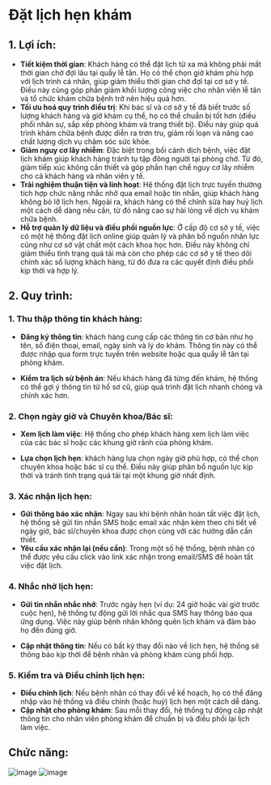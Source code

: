 # Đặt lịch hẹn khám
## 1. Lợi ích:
- **Tiết kiệm thời gian**: Khách hàng có thể đặt lịch từ xa mà không phải mất thời gian chờ đợi lâu tại quầy lễ tân. Họ có thể chọn giờ khám phù hợp với lịch trình cá nhân, giúp giảm thiểu thời gian chờ đợi tại cơ sở y tế. Điều này cũng góp phần giảm khối lượng công việc cho nhân viên lễ tân và tổ chức khám chữa bệnh trở nên hiệu quả hơn.
- **Tối ưu hoá quy trình điều trị**: Khi bác sĩ và cơ sở y tế đã biết trước số lượng khách hàng và giờ khám cụ thể, họ có thể chuẩn bị tốt hơn (điều phối nhân sự, sắp xếp phòng khám và trang thiết bị). Điều này giúp quá trình khám chữa bệnh được diễn ra trơn tru, giảm rối loạn và nâng cao chất lượng dịch vụ chăm sóc sức khỏe.
- **Giảm nguy cơ lây nhiễm**: Đặc biệt trong bối cảnh dịch bệnh, việc đặt lịch khám giúp khách hàng tránh tụ tập đông người tại phòng chờ. Từ đó, giảm tiếp xúc không cần thiết và góp phần hạn chế nguy cơ lây nhiễm cho cả khách hàng và nhân viên y tế.
- **Trải nghiệm thuận tiện và linh hoạt**: Hệ thống đặt lịch trực tuyến thường tích hợp chức năng nhắc nhở qua email hoặc tin nhắn, giúp khách hàng không bỏ lỡ lịch hẹn. Ngoài ra, khách hàng có thể chỉnh sửa hay huỷ lịch một cách dễ dàng nếu cần, từ đó nâng cao sự hài lòng về dịch vụ khám chữa bệnh.
- **Hỗ trợ quản lý dữ liệu và điều phối nguồn lực**: Ở cấp độ cơ sở y tế, việc có một hệ thống đặt lịch online giúp quản lý và phân bổ nguồn nhân lực cũng như cơ sở vật chất một cách khoa học hơn. Điều này không chỉ giảm thiểu tình trạng quá tải mà còn cho phép các cơ sở y tế theo dõi chính xác số lượng khách hàng, từ đó đưa ra các quyết định điều phối kịp thời và hợp lý.

## 2. Quy trình: 
### 1. Thu thập thông tin khách hàng:
- **Đăng ký thông tin**: khách hàng cung cấp các thông tin cơ bản như họ tên, số điện thoại, email, ngày sinh và lý do khám. Thông tin này có thể được nhập qua form trực tuyến trên website hoặc qua quầy lễ tân tại phòng khám.

- **Kiểm tra lịch sử bệnh án**: Nếu khách hàng đã từng đến khám, hệ thống có thể gợi ý thông tin từ hồ sơ cũ, giúp quá trình đặt lịch nhanh chóng và chính xác hơn.

### 2. Chọn ngày giờ và Chuyên khoa/Bác sĩ:
- **Xem lịch làm việc**: Hệ thống cho phép khách hàng xem lịch làm việc của các bác sĩ hoặc các khung giờ rảnh của phòng khám.

- **Lựa chọn lịch hẹn**: khách hàng lựa chọn ngày giờ phù hợp, có thể chọn chuyên khoa hoặc bác sĩ cụ thể. Điều này giúp phân bổ nguồn lực kịp thời và tránh tình trạng quá tải tại một khung giờ nhất định.

### 3. Xác nhận lịch hẹn:
- **Gửi thông báo xác nhận**: Ngay sau khi bệnh nhân hoàn tất việc đặt lịch, hệ thống sẽ gửi tin nhắn SMS hoặc email xác nhận kèm theo chi tiết về ngày giờ, bác sĩ/chuyên khoa được chọn cùng với các hướng dẫn cần thiết.
- **Yêu cầu xác nhận lại (nếu cần)**: Trong một số hệ thống, bệnh nhân có thể được yêu cầu click vào link xác nhận trong email/SMS để hoàn tất việc đặt lịch.

### 4. Nhắc nhở lịch hẹn:
- **Gửi tin nhắn nhắc nhở**: Trước ngày hẹn (ví dụ: 24 giờ hoặc vài giờ trước cuộc hẹn), hệ thống tự động gửi lời nhắc qua SMS hay thông báo qua ứng dụng. Việc này giúp bệnh nhân không quên lịch khám và đảm bảo họ đến đúng giờ.

- **Cập nhật thông tin**: Nếu có bất kỳ thay đổi nào về lịch hẹn, hệ thống sẽ thông báo kịp thời để bệnh nhân và phòng khám cùng phối hợp.

### 5. Kiểm tra và Điều chỉnh lịch hẹn: 
- **Điều chỉnh lịch**: Nếu bệnh nhân có thay đổi về kế hoạch, họ có thể đăng nhập vào hệ thống và điều chỉnh (hoặc huỷ) lịch hẹn một cách dễ dàng.
- **Cập nhật cho phòng khám**: Sau mỗi thay đổi, hệ thống tự động cập nhật thông tin cho nhân viên phòng khám để chuẩn bị và điều phối lại lịch làm việc.

## Chức năng:
![image](https://github.com/user-attachments/assets/267a0722-0b0a-43ca-80ba-07e4b23d346a)
![image](https://github.com/user-attachments/assets/800d324b-52ec-4c51-8101-f77fbbc72e60)
